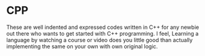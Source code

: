 # CPP
These are well indented and expressed codes written in C++ for any newbie out there who wants to get started with C++ programming. I feel, Learning a language by watching a course or video does you little good than actually implementing the same on your own with own original logic. 

